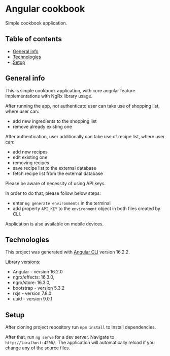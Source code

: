 # Angular cookbook
Simple cookbook application.

## Table of contents
* [General info](#general-info)
* [Technologies](#technologies)
* [Setup](#setup)

## General info
This is simple cookbook application, with core angular feature implementations with NgRx library usage.

After running the app, not authenticatd user can take use of shopping list, where user can:
* add new ingredients to the shopping list
* remove already existing one

After authentication, user additionally can take use of recipe list, where user can:
* add new recipes
* edit existing one
* removing recipes
* save recipe list to the external database
* fetch recipe list from the external database

Please be aware of necessity of using API keys.

In order to do that, please follow below steps:
* enter `ng generate environments` in the terminal
* add property `API_KEY` to the `environment` object in both files created by CLI.

Application is also available on mobile devices.

## Technologies
This project was generated with [Angular CLI](https://github.com/angular/angular-cli) version 16.2.2.

Library versions:
* Angular - version 16.2.0
* ngrx/effects: 16.3.0,
* ngrx/store: 16.3.0,
* bootstrap - version 5.3.2
* rxjs - version 7.8.0
* uuid - version 9.0.1

## Setup
After cloning project repository run `npm install` to install dependencies.

After that, run `ng serve` for a dev server. Navigate to `http://localhost:4200/`. The application will automatically reload if you change any of the source files.
